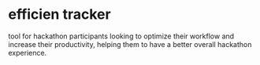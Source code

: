# efficien tracker
tool for hackathon participants looking to optimize their workflow and increase their productivity, helping them to have a better overall hackathon experience.